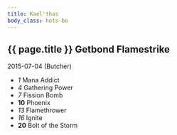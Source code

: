 ```yaml
---
title: Kael'thas
body_class: hots-bo
---
```


## {{ page.title }} Getbond Flamestrike
2015-07-04 (Butcher)

-   _1_  Mana Addict
-   _4_  Gathering Power
-   _7_  Fission Bomb
- __10__ Phoenix
-  _13_  Flamethrower
-  _16_  Ignite
- __20__ Bolt of the Storm
